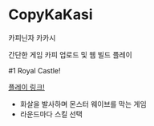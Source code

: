 # CopyKaKasi
카피닌자 카카시

간단한 게임 카피 업로드 및 웹 빌드 플레이

#1 Royal Castle!

[플레이 링크!](https://hanjo92.github.io/CopyKaKasi/Build/RCC/)

- 화살을 발사하며 몬스터 웨이브를 막는 게임
- 라운드마다 스킬 선택

